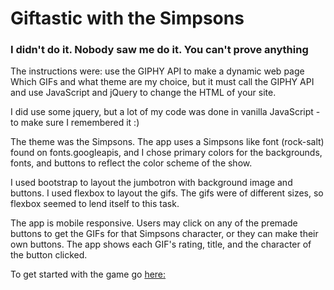 # Giftastic with the Simpsons
### I didn't do it. Nobody saw me do it. You can't prove anything

The instructions were: 
use the GIPHY API to make a dynamic web page
Which GIFs and what theme are my choice, but it must call the GIPHY API and use JavaScript and jQuery to change the HTML of your site.

I did use some jquery, but a lot of my code was done in vanilla JavaScript - to make sure I remembered it :)

The theme was the Simpsons. The app uses a Simpsons like font (rock-salt) found on fonts.googleapis, and I chose primary colors for the backgrounds, fonts, and buttons to reflect the color scheme of the show.

I used bootstrap to layout the jumbotron with background image and buttons.
I used flexbox to layout the gifs. The gifs were of different sizes, so flexbox seemed to lend itself to this task. 

The app is mobile responsive. 
Users may click on any of the premade buttons to get the GIFs for that Simpsons character, or they can make their own buttons.
The app shows each GIF's rating, title, and the character of the button clicked.

To get started with the game go [here:](https://brendath.github.io/Giftastic)


